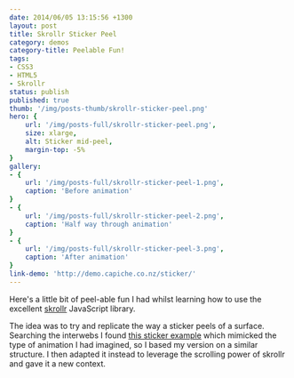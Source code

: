 ```yaml
---
date: 2014/06/05 13:15:56 +1300
layout: post
title: Skrollr Sticker Peel
category: demos
category-title: Peelable Fun!
tags:
- CSS3
- HTML5
- Skrollr
status: publish
published: true
thumb: '/img/posts-thumb/skrollr-sticker-peel.png'
hero: {
	url: '/img/posts-full/skrollr-sticker-peel.png',
	size: xlarge,
	alt: Sticker mid-peel,
	margin-top: -5%
}
gallery:
- {
	url: '/img/posts-full/skrollr-sticker-peel-1.png',
	caption: 'Before animation'
}
- {
	url: '/img/posts-full/skrollr-sticker-peel-2.png',
	caption: 'Half way through animation'
}
- {
	url: '/img/posts-full/skrollr-sticker-peel-3.png',
	caption: 'After animation'
}
link-demo: 'http://demo.capiche.co.nz/sticker/'
---
```


Here's a little bit of peel-able fun I had whilst learning how to use the excellent [skrollr](http://prinzhorn.github.io/skrollr/ "Skrollr JavaScript library") JavaScript library.

The idea was to try and replicate the way a sticker peels of a surface. Searching the interwebs I found [this sticker example](http://codepen.io/patrickkunka/pen/axEgL "CSS3 based peeling sticker CodePen demo") which mimicked the type of animation I had imagined, so I based my version on a similar structure. I then adapted it instead to leverage the scrolling power of skrollr and gave it a new context.